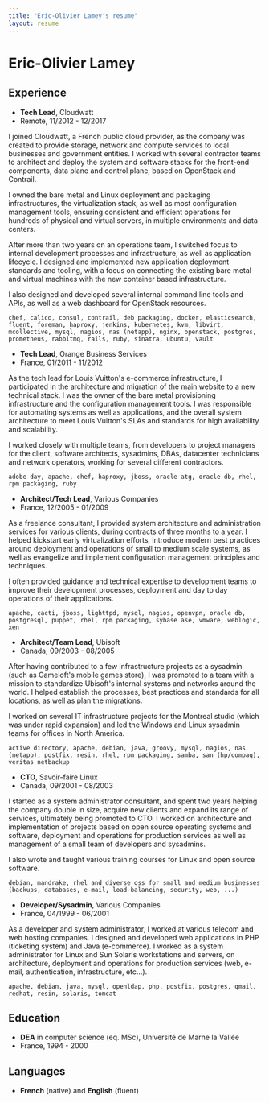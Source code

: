 ```yaml
---
title: "Eric-Olivier Lamey's resume"
layout: resume
---
```


# Eric-Olivier Lamey

## Experience

* __Tech Lead__, Cloudwatt
* Remote, 11/2012 - 12/2017

I joined Cloudwatt, a French public cloud provider, as the company was created to provide storage, network and compute services to local businesses and government entities. I worked with several contractor teams to architect and deploy the system and software stacks for the front-end components, data plane and control plane, based on OpenStack and Contrail.

I owned the bare metal and Linux deployment and packaging infrastructures, the virtualization stack, as well as most configuration management tools, ensuring consistent and efficient operations for hundreds of physical and virtual servers, in multiple environments and data centers.

After more than two years on an operations team, I switched focus to internal development processes and infrastructure, as well as application lifecycle. I designed and implemented new application deployment standards and tooling, with a focus on connecting the existing bare metal and virtual machines with the new container based infrastructure.

I also designed and developed several internal command line tools and APIs, as well as a web dashboard for OpenStack resources.

    chef, calico, consul, contrail, deb packaging, docker, elasticsearch, fluent, foreman, haproxy, jenkins, kubernetes, kvm, libvirt, mcollective, mysql, nagios, nas (netapp), nginx, openstack, postgres, prometheus, rabbitmq, rails, ruby, sinatra, ubuntu, vault

* __Tech Lead__, Orange Business Services
* France, 01/2011 - 11/2012

As the tech lead for Louis Vuitton's e-commerce infrastructure, I participated in the architecture and migration of the main website to a new technical stack. I was the owner of the bare metal provisioning infrastructure and the configuration management tools. I was responsible for automating systems as well as applications, and the overall system architecture to meet Louis Vuitton's SLAs and standards for high availability and scalability.

I worked closely with multiple teams, from developers to project managers for the client, software architects, sysadmins, DBAs, datacenter technicians and network operators, working for several different contractors.

    adobe day, apache, chef, haproxy, jboss, oracle atg, oracle db, rhel, rpm packaging, ruby

* __Architect/Tech Lead__, Various Companies
* France, 12/2005 - 01/2009

As a freelance consultant, I provided system architecture and administration services for various clients, during contracts of three months to a year. I helped kickstart early virtualization efforts, introduce modern best practices around deployment and operations of small to medium scale systems, as well as evangelize and implement configuration management principles and techniques.

I often provided guidance and technical expertise to development teams to improve their development processes, deployment and day to day operations of their applications.

    apache, cacti, jboss, lighttpd, mysql, nagios, openvpn, oracle db, postgresql, puppet, rhel, rpm packaging, sybase ase, vmware, weblogic, xen

* __Architect/Team Lead__, Ubisoft
* Canada, 09/2003 - 08/2005

After having contributed to a few infrastructure projects as a sysadmin (such as Gameloft's mobile games store), I was promoted to a team with a mission to standardize Ubisoft's internal systems and networks around the world. I helped establish the processes, best practices and standards for all locations, as well as plan the migrations.

I worked on several IT infrastructure projects for the Montreal studio (which was under rapid expansion) and led the Windows and Linux sysadmin teams for offices in North America.

    active directory, apache, debian, java, groovy, mysql, nagios, nas (netapp), postfix, resin, rhel, rpm packaging, samba, san (hp/compaq), veritas netbackup

* __CTO__, Savoir-faire Linux
* Canada, 09/2001 - 08/2003

I started as a system administrator consultant, and spent two years helping the company double in size, acquire new clients and expand its range of services, ultimately being promoted to CTO. I worked on architecture and implementation of projects based on open source operating systems and software, deployment and operations for production services as well as management of a small team of developers and sysadmins.

I also wrote and taught various training courses for Linux and open source software.

    debian, mandrake, rhel and diverse oss for small and medium businesses (backups, databases, e-mail, load-balancing, security, web, ...)

* __Developer/Sysadmin__, Various Companies
* France, 04/1999 - 06/2001

As a developer and system administrator, I worked at various telecom and web hosting companies. I designed and developed web applications in PHP (ticketing system) and Java (e-commerce). I worked as a system administrator for Linux and Sun Solaris workstations and servers, on architecture, deployment and operations for production services (web, e-mail, authentication, infrastructure, etc...).

    apache, debian, java, mysql, openldap, php, postfix, postgres, qmail, redhat, resin, solaris, tomcat

## Education

* __DEA__ in computer science (eq. MSc), Université de Marne la Vallée
* France, 1994 - 2000

## Languages

* __French__ (native) and __English__ (fluent)
